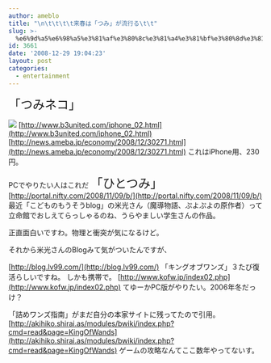 ```yaml
---
author: ameblo
title: "\n\t\t\t\t来春は「つみ」が流行る\t\t"
slug: >-
  %e6%9d%a5%e6%98%a5%e3%81%af%e3%80%8c%e3%81%a4%e3%81%bf%e3%80%8d%e3%81%8c%e6%b5%81%e8%a1%8c%e3%82%8b
id: 3661
date: '2008-12-29 19:04:23'
layout: post
categories:
  - entertainment
---
```


<font size="5">「つみネコ」</font>

![](http://www.b3united.com/images/samples/preview_neko.jpg) [http://www.b3united.com/iphone_02.html](http://www.b3united.com/iphone_02.html) [http://news.ameba.jp/economy/2008/12/30271.html](http://news.ameba.jp/economy/2008/12/30271.html) これはiPhone用、230円。

PCでやりたい人はこれだ <font size="5">「ひとつみ」</font> [http://portal.nifty.com/2008/11/09/b/](http://portal.nifty.com/2008/11/09/b/) 最近「こどものもうそうblog」の米光さん（魔導物語、ぷよぷよの原作者）って 立命館でおしえてらっしゃるのね、うらやましい学生さんの作品。

正直面白いですわ。物理と衝突が気になるけど。

それから米光さんのBlogみて気がついたんですが、

[http://blog.lv99.com/](http://blog.lv99.com/) 「キングオブワンズ」３たび復活らしいですね。 しかも携帯で。 [http://www.kofw.jp/index02.php](http://www.kofw.jp/index02.php) てゆーかPC版がやりたい。2006年冬だっけ？

「詰めワンズ指南」がまだ自分の本家サイトに残ってたので引用。 [http://akihiko.shirai.as/modules/bwiki/index.php?cmd=read&page=KingOfWands](http://akihiko.shirai.as/modules/bwiki/index.php?cmd=read&page=KingOfWands) ゲームの攻略なんてここ数年やってないす。